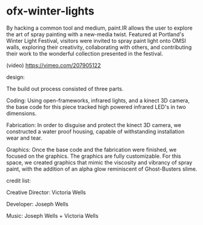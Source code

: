 # ofx-winter-lights
By hacking a common tool and medium, paint.IR allows the user to explore the art of spray painting with a new-media twist. Featured at Portland's Winter Light Festival, visitors were invited to spray paint light onto OMSI walls, exploring their creativity, collaborating with others, and contributing their work to the wonderful collection presented in the festival.

(video)
https://vimeo.com/207905122

design:

The build out process consisted of three parts. 

Coding: Using open-frameworks, infrared lights, and a kinect 3D camera, the base code for this piece tracked high powered infrared LED's in two dimensions.

Fabrication: In order to disguise and protect the kinect 3D camera, we constructed a water proof housing, capable of withstanding installation wear and tear. 

Graphics: Once the base code and the fabrication were finished, we focused on the graphics. The graphics are fully customizable. For this space, we created graphics that mimic the viscosity and vibrancy of spray paint, with the addition of an alpha glow reminiscent of Ghost-Busters slime. 

credit list:

Creative Director: Victoria Wells

Developer: Joseph Wells

Music: Joseph Wells + Victoria Wells

